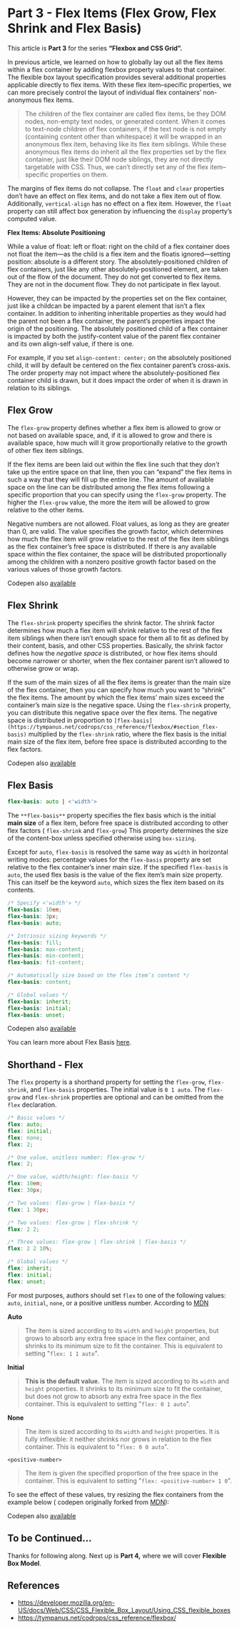 # Part 3 - Flex Items (Flex Grow, Flex Shrink and Flex Basis)

This article is **Part 3** for the series **“Flexbox and CSS Grid”.**

In previous article, we learned on how to globally lay out all the flex items within a flex container by adding flexbox property values to that container. The flexible box layout specification provides several additional properties applicable directly to flex items. With these flex item–specific properties, we can more precisely control the layout of individual flex containers’ non-anonymous flex items. 

> The children of the flex container are called flex items, be they DOM nodes, non-empty text nodes, or generated content. When it comes to text-node children of flex containers, if the text node is not empty (containing content other than whitespace) it will be wrapped in an anonymous flex item, behaving like its flex item siblings. While these anonymous flex items do inherit all the flex properties set by the flex container, just like their DOM node siblings, they are not directly targetable with CSS. Thus, we can’t directly set any of the flex item–specific properties on them. 

The margins of flex items do not collapse. The `float` and `clear` properties don’t have an effect on flex items, and do not take a flex item out of flow. Additionally, `vertical-align` has no effect on a flex item. However, the `float` property can still affect box generation by influencing the `display` property’s computed value. 

**Flex Items: Absolute Positioning**

While a value of float: left or float: right on the child of a flex container does not float the item—as the child is a flex item and the floatis ignored—setting position: absolute is a different story. The absolutely-positioned children of flex containers, just like any other absolutely-positioned element, are taken out of the flow of the document. They do not get converted to flex items. They are not in the document flow. They do not participate in flex layout. 

However, they can be impacted by the properties set on the flex container, just like a childcan be impacted by a parent element that isn’t a flex container. In addition to inheriting inheritable properties as they would had the parent not been a flex container, the parent’s properties impact the origin of the positioning. The absolutely positioned child of a flex container is impacted by both the justify-content value of the parent flex container and its own align-self value, if there is one. 

For example, if you set `align-content: center;` on the absolutely positioned child, it will by default be centered on the flex container parent’s cross-axis. The order property may not impact where the absolutely-positioned flex container child is drawn, but it does impact the order of when it is drawn in relation to its siblings.

## Flex Grow

The `flex-grow` property defines whether a flex item is allowed to grow or not based on available space, and, if it is allowed to grow and there is available space, how much will it grow proportionally relative to the growth of other flex item siblings.

If the flex items are been laid out within the flex line such that they *don’t* take up the entire space on that line, then you can “expand” the flex items in such a way that they will fill up the entire line. The amount of available space on the line can be distributed among the flex items following a specific proportion that you can specify using the `flex-grow` property. The higher the `flex-grow` value, the more the item will be allowed to grow relative to the other items.

Negative numbers are not allowed. Float values, as long as they are greater than 0, are valid. The value specifies the growth factor, which determines how much the flex item will grow relative to the rest of the flex item siblings as the flex container’s free space is distributed. If there is any available space within the flex container, the space will be distributed proportionally among the children with a nonzero positive growth factor based on the various values of those growth factors.

Codepen also [available](https://codepen.io/IamManchanda/pen/BwWQPz)

## Flex Shrink

The `flex-shrink` property specifies the shrink factor. The shrink factor determines how much a flex item will shrink relative to the rest of the flex item siblings when there isn’t enough space for them all to fit as defined by their content, basis, and other CSS properties. Basically, the shrink factor defines how the *negative space* is distributed, or how flex items should become narrower or shorter, when the flex container parent isn’t allowed to otherwise grow or wrap.

If the sum of the main sizes of all the flex items is greater than the main size of the flex container, then you can specify how much you want to “shrink” the flex items. The amount by which the flex items’ main sizes exceed the container’s main size is the negative space. Using the `flex-shrink` property, you can distribute this negative space over the flex items. The negative space is distributed in proportion to `[flex-basis](https://tympanus.net/codrops/css_reference/flexbox/#section_flex-basis)` multiplied by the `flex-shrink` ratio, where the flex basis is the initial main size of the flex item, before free space is distributed according to the flex factors.

Codepen also [available](https://codepen.io/IamManchanda/pen/zEZoMJ)

## Flex Basis

```scss
flex-basis: auto | <'width'>
```

The `**flex-basis**` property specifies the flex basis which is the initial **main size** of a flex item, before free space is distributed according to other flex factors ( `flex-shrink` and `flex-grow`) This property determines the size of the content-box unless specified otherwise using `box-sizing`.

Except for `auto`, `flex-basis` is resolved the same way as `width` in horizontal writing modes: percentage values for the `flex-basis` property are set relative to the flex container’s inner main size. If the specified `flex-basis` is `auto`, the used flex basis is the value of the flex item’s main size property. This can itself be the keyword `auto`, which sizes the flex item based on its contents.

```scss
/* Specify <'width'> */
flex-basis: 10em;      
flex-basis: 3px;
flex-basis: auto;

/* Intrinsic sizing keywords */
flex-basis: fill;
flex-basis: max-content;
flex-basis: min-content;
flex-basis: fit-content;

/* Automatically size based on the flex item’s content */
flex-basis: content;

/* Global values */
flex-basis: inherit;
flex-basis: initial;
flex-basis: unset;
```

Codepen also [available](https://codepen.io/IamManchanda/pen/BwWpBW)

You can learn more about Flex Basis [here](https://chriswrightdesign.com/experiments/flexbox-adventures/).

## Shorthand - Flex 

The `flex` property is a shorthand property for setting the `flex-grow`, `flex-shrink`, and `flex-basis` properties. The initial value is `0 1 auto`. The `flex-grow` and `flex-shrink` properties are optional and can be omitted from the `flex` declaration.

```scss
/* Basic values */
flex: auto;
flex: initial;
flex: none;
flex: 2;

/* One value, unitless number: flex-grow */
flex: 2;

/* One value, width/height: flex-basis */
flex: 10em;
flex: 30px;

/* Two values: flex-grow | flex-basis */
flex: 1 30px;

/* Two values: flex-grow | flex-shrink */
flex: 2 2;

/* Three values: flex-grow | flex-shrink | flex-basis */
flex: 2 2 10%;

/* Global values */
flex: inherit;
flex: initial;
flex: unset;
```  

For most purposes, authors should set `flex` to one of the following values: `auto`, `initial`, `none`, or a positive unitless number. According to [MDN](https://developer.mozilla.org/en-US/docs/Web/CSS/flex)

**Auto**

> The item is sized according to its `width` and `height` properties, but grows to absorb any extra free space in the flex container, and shrinks to its minimum size to fit the container. This is equivalent to setting "`flex: 1 1 auto`".

**Initial**

> **This is the default value.** The item is sized according to its `width` and `height` properties. It shrinks to its minimum size to fit the container, but does not grow to absorb any extra free space in the flex container. This is equivalent to setting "`flex: 0 1 auto`".

**None**

> The item is sized according to its `width` and `height` properties. It is fully inflexible: it neither shrinks nor grows in relation to the flex container. This is equivalent to "`flex: 0 0 auto`".

`<positive-number>`

> The item is given the specified proportion of the free space in the container. This is equivalent to setting "`flex: <positive-number> 1 0`".

To see the effect of these values, try resizing the flex containers from the example below ( codepen originally forked from [MDN](https://mdn.mozillademos.org/en-US/docs/Web/CSS/flex$samples/flex)):

Codepen also [available](https://codepen.io/IamManchanda/pen/mBWRrr)

## To be Continued…

Thanks for following along. Next up is **Part 4,** where we will cover **Flexible Box Model**.

## References
- https://developer.mozilla.org/en-US/docs/Web/CSS/CSS_Flexible_Box_Layout/Using_CSS_flexible_boxes
- https://tympanus.net/codrops/css_reference/flexbox/

